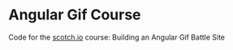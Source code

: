# Angular Gif Course

Code for the [scotch.io](https://scotch.io) course: Building an Angular Gif Battle Site

